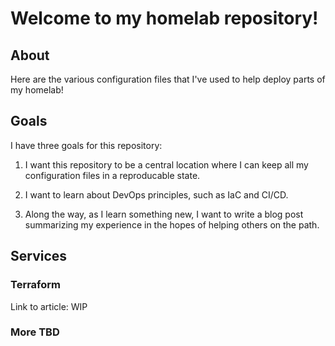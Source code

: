 # Welcome to my homelab repository!

## About

Here are the various configuration files that I've used to help deploy parts of my homelab!

## Goals

I have three goals for this repository:

1. I want this repository to be a central location where I can keep all my configuration files in a reproducable state.

2. I want to learn about DevOps principles, such as IaC and CI/CD.

3. Along the way, as I learn something new, I want to write a blog post summarizing my experience in the hopes of helping others on the path.

## Services

### Terraform

Link to article: WIP

### More TBD

